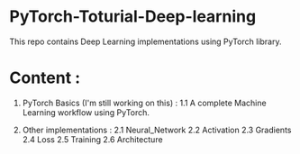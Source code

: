 # PyTorch-Toturial-Deep-learning
This repo contains Deep Learning implementations using PyTorch library.

# Content :
1. PyTorch Basics (I'm still working on this) :
  1.1 A complete Machine Learning workflow using PyTorch.

2. Other implementations :
  2.1 Neural_Network
  2.2 Activation
  2.3 Gradients
  2.4 Loss
  2.5 Training
  2.6 Architecture
